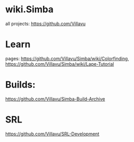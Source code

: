 # wiki.Simba
all projects: https://github.com/Villavu

# Learn
pages: https://github.com/Villavu/Simba/wiki/Colorfinding, https://github.com/Villavu/Simba/wiki/Lape-Tutorial

# Builds:
https://github.com/Villavu/Simba-Build-Archive


# SRL
https://github.com/Villavu/SRL-Development
